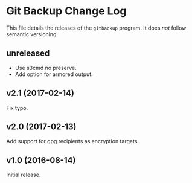 # Git Backup Change Log

This file details the releases of the `gitbackup` program. It does _not_
follow semantic versioning.

## unreleased

* Use s3cmd no preserve.
* Add option for armored output.

## v2.1 (2017-02-14)

Fix typo.

## v2.0 (2017-02-13)

Add support for gpg recipients as encryption targets.

## v1.0 (2016-08-14)

Initial release.

